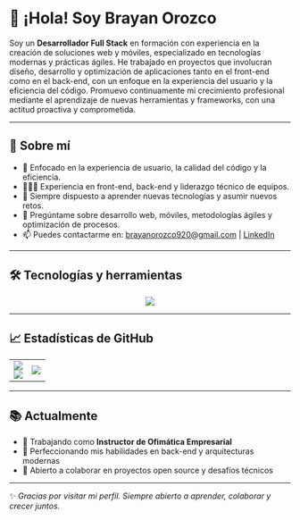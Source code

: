 # 👋 ¡Hola! Soy Brayan Orozco

Soy un **Desarrollador Full Stack** en formación con experiencia en la creación de soluciones web y móviles, especializado en tecnologías modernas y prácticas ágiles. He trabajado en proyectos que involucran diseño, desarrollo y optimización de aplicaciones tanto en el front-end como en el back-end, con un enfoque en la experiencia del usuario y la eficiencia del código. Promuevo continuamente mi crecimiento profesional mediante el aprendizaje de nuevas herramientas y frameworks, con una actitud proactiva y comprometida.

---

## 🚀 Sobre mí

- 🎯 Enfocado en la experiencia de usuario, la calidad del código y la eficiencia.
- 👨🏻‍💻 Experiencia en front-end, back-end y liderazgo técnico de equipos.
- 🌱 Siempre dispuesto a aprender nuevas tecnologías y asumir nuevos retos.
- 💬 Pregúntame sobre desarrollo web, móviles, metodologías ágiles y optimización de procesos.
- 📫 Puedes contactarme en: [brayanorozco920@gmail.com](mailto:brayanorozco920@gmail.com) | [LinkedIn](https://www.linkedin.com/in/bjisadorozco/)

---

## 🛠️ Tecnologías y herramientas

<p align="center">
  <img src="https://skillicons.dev/icons?i=html,css,js,ts,react,angular,flutter,dart,tailwind,php,dotnet,nodejs,express,mysql,postgres,mongodb,notion,jquery,gitlab,vite,firebase,aws,docker,git,github,vscode,postman,jira" />
</p>

---

## 📈 Estadísticas de GitHub

<table>
<tr>
<td>

<img src="https://github-readme-stats.vercel.app/api?username=bjisadorozco&show_icons=true&theme=default" />
<br />
<img src="https://github-readme-streak-stats.herokuapp.com/?user=bjisadorozco&theme=default" />

</td>
<td>

<img src="https://github-readme-stats.vercel.app/api/top-langs/?username=bjisadorozco&layout=pie&theme=default" />

</td>
</tr>
</table>

---

## 📚 Actualmente

- 🔭 Trabajando como **Instructor de Ofimática Empresarial**
- 🌱 Perfeccionando mis habilidades en back-end y arquitecturas modernas
- 👯 Abierto a colaborar en proyectos open source y desafíos técnicos

---

✨ *Gracias por visitar mi perfil. Siempre abierto a aprender, colaborar y crecer juntos.*  
